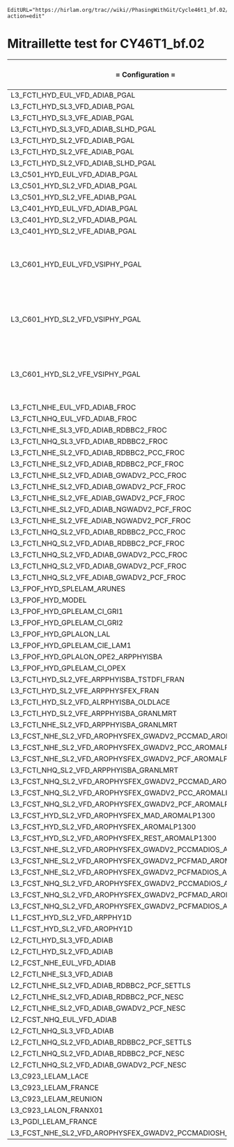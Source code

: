 ```@meta
EditURL="https://hirlam.org/trac//wiki//PhasingWithGit/Cycle46t1_bf.02/mitraillette_tests?action=edit"
```
# Mitraillette test for CY46T1_bf.02



|= Configuration                    =|= Status in cy46t1_bf.02 =|= Status in pre-CY46h1 =|= Comparison =|= Working on it =|
| --- | --- | --- | --- | --- |
| L3_FCTI_HYD_EUL_VFD_ADIAB_PGAL |    |    |   |   |
| L3_FCTI_HYD_SL3_VFD_ADIAB_PGAL |    |    |   |   |
| L3_FCTI_HYD_SL3_VFE_ADIAB_PGAL |    |    |   |   |
| L3_FCTI_HYD_SL3_VFD_ADIAB_SLHD_PGAL |    |    |   |   |
| L3_FCTI_HYD_SL2_VFD_ADIAB_PGAL |    |    |   |   |
| L3_FCTI_HYD_SL2_VFE_ADIAB_PGAL |    |    |   |   |
| L3_FCTI_HYD_SL2_VFD_ADIAB_SLHD_PGAL |    |    |   |   |
| L3_C501_HYD_EUL_VFD_ADIAB_PGAL |    |    |   |   |
| L3_C501_HYD_SL2_VFD_ADIAB_PGAL |    |    |   |   |
| L3_C501_HYD_SL2_VFE_ADIAB_PGAL |    |    |   |   |
| L3_C401_HYD_EUL_VFD_ADIAB_PGAL |    |    |   |   |
| L3_C401_HYD_SL2_VFD_ADIAB_PGAL |    |    |   |   |
| L3_C401_HYD_SL2_VFE_ADIAB_PGAL |    |    |   |   |
| L3_C601_HYD_EUL_VFD_VSIPHY_PGAL |    | No output files produced? Failing cp in protojob. |   |   |
| L3_C601_HYD_SL2_VFD_VSIPHY_PGAL |    | No output files produced? Failing cp in protojob. |   |   |
| L3_C601_HYD_SL2_VFE_VSIPHY_PGAL |    | No output files produced? Failing cp in protojob. |   |   |
| L3_FCTI_NHE_EUL_VFD_ADIAB_FROC |    |    |   |   |
| L3_FCTI_NHQ_EUL_VFD_ADIAB_FROC |    |    |   |   |
| L3_FCTI_NHE_SL3_VFD_ADIAB_RDBBC2_FROC |    |    |   |   |
| L3_FCTI_NHQ_SL3_VFD_ADIAB_RDBBC2_FROC |    |    |   |   |
| L3_FCTI_NHE_SL2_VFD_ADIAB_RDBBC2_PCC_FROC |    |    |   |   |
| L3_FCTI_NHE_SL2_VFD_ADIAB_RDBBC2_PCF_FROC |    |    |   |   |
| L3_FCTI_NHE_SL2_VFD_ADIAB_GWADV2_PCC_FROC |    |    |   |   |
| L3_FCTI_NHE_SL2_VFD_ADIAB_GWADV2_PCF_FROC |    |    |   |   |
| L3_FCTI_NHE_SL2_VFE_ADIAB_GWADV2_PCF_FROC |    |    |   |   |
| L3_FCTI_NHE_SL2_VFD_ADIAB_NGWADV2_PCF_FROC |    |    |   |   |
| L3_FCTI_NHE_SL2_VFE_ADIAB_NGWADV2_PCF_FROC |    |    |   |   |
| L3_FCTI_NHQ_SL2_VFD_ADIAB_RDBBC2_PCC_FROC |    |    |   |   |
| L3_FCTI_NHQ_SL2_VFD_ADIAB_RDBBC2_PCF_FROC |    |    |   |   |
| L3_FCTI_NHQ_SL2_VFD_ADIAB_GWADV2_PCC_FROC |    |    |   |   |
| L3_FCTI_NHQ_SL2_VFD_ADIAB_GWADV2_PCF_FROC |    |    |   |   |
| L3_FCTI_NHQ_SL2_VFE_ADIAB_GWADV2_PCF_FROC |    |    |   |   |
| L3_FPOF_HYD_SPLELAM_ARUNES |    |    |   |   |
| L3_FPOF_HYD_MODEL |    |    |   |   |
| L3_FPOF_HYD_GPLELAM_CI_GRI1 |    |    |   |   |
| L3_FPOF_HYD_GPLELAM_CI_GRI2 |    |    |   |   |
| L3_FPOF_HYD_GPLALON_LAL |    |    |   |   |
| L3_FPOF_HYD_GPLELAM_CIE_LAM1 |    |    |   |   |
| L3_FPOF_HYD_GPLALON_OPE2_ARPPHYISBA |    |    |   |   |
| L3_FPOF_HYD_GPLELAM_CI_OPEX |    |    |   |   |
| L3_FCTI_HYD_SL2_VFE_ARPPHYISBA_TSTDFI_FRAN |    |    |   |   |
| L3_FCTI_HYD_SL2_VFE_ARPPHYSFEX_FRAN |    |    |   |   |
| L3_FCTI_HYD_SL2_VFD_ALRPHYISBA_OLDLACE |    |    |   |   |
| L3_FCTI_HYD_SL2_VFE_ARPPHYISBA_GRANLMRT |    |    |   |   |
| L3_FCTI_NHE_SL2_VFD_ARPPHYISBA_GRANLMRT |    |    |   |   |
| L3_FCST_NHE_SL2_VFD_AROPHYSFEX_GWADV2_PCCMAD_AROMALP1300 |    |    |   |   |
| L3_FCST_NHE_SL2_VFD_AROPHYSFEX_GWADV2_PCC_AROMALP1300 |    |    |   |   |
| L3_FCST_NHE_SL2_VFD_AROPHYSFEX_GWADV2_PCF_AROMALP1300 |    |    |   |   |
| L3_FCTI_NHQ_SL2_VFD_ARPPHYISBA_GRANLMRT |    |    |   |   |
| L3_FCST_NHQ_SL2_VFD_AROPHYSFEX_GWADV2_PCCMAD_AROMALP1300 |    |    |   |   |
| L3_FCST_NHQ_SL2_VFD_AROPHYSFEX_GWADV2_PCC_AROMALP1300 |    |    |   |   |
| L3_FCST_NHQ_SL2_VFD_AROPHYSFEX_GWADV2_PCF_AROMALP1300 |    |    |   |   |
| L3_FCST_HYD_SL2_VFD_AROPHYSFEX_MAD_AROMALP1300 |    |    |   |   |
| L3_FCST_HYD_SL2_VFD_AROPHYSFEX_AROMALP1300 |    |    |   |   |
| L3_FCST_HYD_SL2_VFD_AROPHYSFEX_REST_AROMALP1300 |    |    |   |   |
| L3_FCST_NHE_SL2_VFD_AROPHYSFEX_GWADV2_PCCMADIOS_AROMALP1300 |    |    |   |   |
| L3_FCST_NHE_SL2_VFD_AROPHYSFEX_GWADV2_PCFMAD_AROMALP1300 |    |    |   |   |
| L3_FCST_NHE_SL2_VFD_AROPHYSFEX_GWADV2_PCFMADIOS_AROMALP1300 |    |    |   |   |
| L3_FCST_NHQ_SL2_VFD_AROPHYSFEX_GWADV2_PCCMADIOS_AROMALP1300 |    |    |   |   |
| L3_FCST_NHQ_SL2_VFD_AROPHYSFEX_GWADV2_PCFMAD_AROMALP1300 |    |    |   |   |
| L3_FCST_NHQ_SL2_VFD_AROPHYSFEX_GWADV2_PCFMADIOS_AROMALP1300 |    |    |   |   |
| L1_FCST_HYD_SL2_VFD_ARPPHY1D |    |    |   |   |
| L1_FCST_HYD_SL2_VFD_AROPHY1D |    |    |   |   |
| L2_FCTI_HYD_SL3_VFD_ADIAB |    |    |   |   |
| L2_FCTI_HYD_SL2_VFD_ADIAB |    |    |   |   |
| L2_FCST_NHE_EUL_VFD_ADIAB |    |    |   |   |
| L2_FCTI_NHE_SL3_VFD_ADIAB |    |    |   |   |
| L2_FCTI_NHE_SL2_VFD_ADIAB_RDBBC2_PCF_SETTLS |    |    |   |   |
| L2_FCTI_NHE_SL2_VFD_ADIAB_RDBBC2_PCF_NESC |    |    |   |   |
| L2_FCTI_NHE_SL2_VFD_ADIAB_GWADV2_PCF_NESC |    |    |   |   |
| L2_FCST_NHQ_EUL_VFD_ADIAB |    |    |   |   |
| L2_FCTI_NHQ_SL3_VFD_ADIAB |    |    |   |   |
| L2_FCTI_NHQ_SL2_VFD_ADIAB_RDBBC2_PCF_SETTLS |    |    |   |   |
| L2_FCTI_NHQ_SL2_VFD_ADIAB_RDBBC2_PCF_NESC |    |    |   |   |
| L2_FCTI_NHQ_SL2_VFD_ADIAB_GWADV2_PCF_NESC |    |    |   |   |
| L3_C923_LELAM_LACE |    |    |   |   |
| L3_C923_LELAM_FRANCE |    |    |   |   |
| L3_C923_LELAM_REUNION |    |    |   |   |
| L3_C923_LALON_FRANX01 |    |    |   |   |
| L3_PGDI_LELAM_FRANCE |    |    |   |   |
| L3_FCST_NHE_SL2_VFD_AROPHYSFEX_GWADV2_PCCMADIOSH_AROMALP1300 |    |    |   |   |

